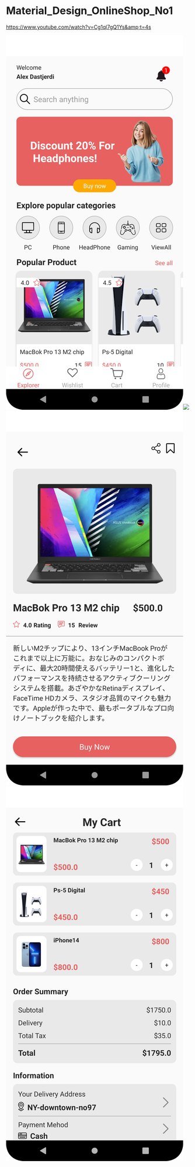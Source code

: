 # Material_Design_OnlineShop_No1
https://www.youtube.com/watch?v=Cg1ql7gQ1Ys&amp;t=4s

![Main Activity](Image%2FScreenshot_20230901_152024.png)<img src="Image/">
![Detail Activity](Image%2FScreenshot_20230901_152151.png)
![Cart Activity](Image%2Fcart.png)